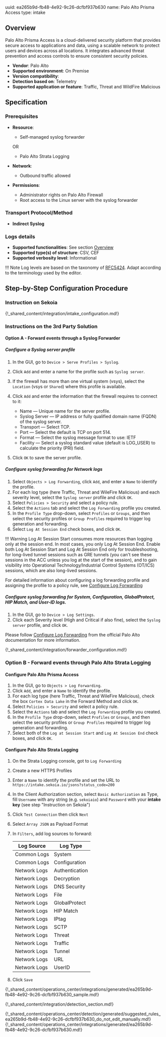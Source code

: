 uuid: ea265b9d-fb48-4e92-9c26-dcfbf937b630
name: Palo Alto Prisma Access
type: intake

## Overview

Palo Alto Prisma Access is a cloud-delivered security platform that provides secure access to applications and data, using a scalable network to protect users and devices across all locations. It integrates advanced threat prevention and access controls to ensure consistent security policies.

- **Vendor**: Palo Alto
- **Supported environment**: On Premise
- **Version compatibility**:
- **Detection based on**: Telemetry
- **Supported application or feature**: Traffic, Threat and WildFire Malicious

## Specification

### Prerequisites

- **Resource**:
    - Self-managed syslog forwarder

	OR

	- Palo Alto Strata Logging

- **Network**:
    - Outbound traffic allowed
- **Permissions**:
    - Administrator rights on Palo Alto Firewall
    - Root access to the Linux server with the syslog forwarder

### Transport Protocol/Method

- **Indirect Syslog**

### Logs details

- **Supported functionalities**: See section [Overview](#overview)
- **Supported type(s) of structure**: CSV, CEF
- **Supported verbosity level**: Informational

!!! Note
    Log levels are based on the taxonomy of [RFC5424](https://datatracker.ietf.org/doc/html/rfc5424). Adapt according to the terminology used by the editor.

## Step-by-Step Configuration Procedure
### Instruction on Sekoia

{!_shared_content/integration/intake_configuration.md!}

### Instructions on the 3rd Party Solution

#### Option A - Forward events through a Syslog Forwarder

##### Configure a Syslog server profile

1. In the GUI, go to `Device > Serve Profiles > Syslog`.
2. Click `Add` and enter a name for the profile such as `Syslog server`.
3. If the firewall has more than one virtual system (vsys), select the `Location` (vsys or `Shared`) where this profile is available.
4. Click `Add` and enter the information that the firewall requires to connect to it:

	- Name — Unique name for the server profile.
	- Syslog Server — IP address or fully qualified domain name (FQDN) of the syslog server.
	- Transport — Select TCP.
	- Port — Select the default is TCP on port 514.
	- Format — Select the syslog message format to use: IETF
	- Facility — Select a syslog standard value (default is LOG_USER) to calculate the priority (PRI) field.

5. Click `OK` to save the server profile.

##### Configure syslog forwarding for Network logs

1. Select `Objects > Log Forwarding`, click `Add`, and enter a `Name` to identify the profile.
2. For each log type (here Traffic, Threat and WileFire Malicious) and each severity level, select the `Syslog server` profile and click `OK`.
3. Select `Policies > Security` and select a policy rule.
4. Select the `Actions` tab and select the `Log Forwarding` profile you created.
5. In the `Profile Type` drop-down, select `Profiles` or `Groups`, and then select the security profiles or `Group Profiles` required to trigger log generation and forwarding.
6. Select `Log At Session End` check boxes, and click `OK`.

!!! Warning
	Log At Session Start consumes more resources than logging only at the session end. In most cases, you only Log At Session End. Enable both Log At Session Start and Log At Session End only for troubleshooting, for long-lived tunnel sessions such as GRE tunnels (you can't see these sessions in the ACC unless you log at the start of the session), and to gain visibility into Operational Technology/Industrial Control Systems (OT/ICS) sessions, which are also long-lived sessions.

For detailed information about configuring a log forwarding profile and assigning the profile to a policy rule, see [Configure Log Forwarding](https://docs.paloaltonetworks.com/pan-os/11-1/pan-os-admin/monitoring/configure-log-forwarding#id1443a62b-8a0b-41db-a08d-5df934bf0ffc_idd40c0d1a-7191-4616-9573-f02a99352eae)

##### Configure syslog forwarding for System, Configuration, GlobalProtect, HIP Match, and User-ID logs.

1. In the GUI, go to `Device > Log Settings`.
2. Click each Severity level (High and Critical if also fine), select the `Syslog server` profile, and click `OK`.

Please follow [Configure Log Forwarding](https://docs.paloaltonetworks.com/pan-os/11-1/pan-os-admin/monitoring/configure-log-forwarding#id1443a62b-8a0b-41db-a08d-5df934bf0ffc_idd40c0d1a-7191-4616-9573-f02a99352eae) from the official Palo Alto documentation for more information.

{!_shared_content/integration/forwarder_configuration.md!}

### Option B - Forward events through Palo Alto Strata Logging

#### Configure Palo Alto Prisma Access

1. In the GUI, go to `Objects > Log Forwarding`.
2. Click `Add`, and enter a `Name` to identify the profile.
3. For each log type (here Traffic, Threat and WileFire Malicious), check the box `Cortex Data Lake` in the Forward Method and click `OK`.
4. Select `Policies > Security` and select a policy rule.
5. Select the `Actions` tab and select the `Log Forwarding` profile you created.
6. In the `Profile Type` drop-down, select `Profiles` or `Groups`, and then select the security profiles or `Group Profiles` required to trigger log generation and forwarding.
7. Select both of the `Log at Session Start` and `Log At Session End` check boxes, and click `OK`.

#### Configure Palo Alto Strata Logging

1. On the Strata Logging console, got to `Log Forwarding`
2. Create a new HTTPS Profiles
3. Enter a `Name` to identify the profile and set the URL to `https://intake.sekoia.io/jsons?status_code=200`
4. In the Client Authorization section, select `Basic Authorization` as Type, fill `Username` with any string (e.g. `sekoiaio`) and `Password` with your **intake key** (see step "Instruction on Sekoia")
5. Click `Test Connection` then click `Next`
6. Select `Array JSON` as Payload Format
7. In `Filters`, add log sources to forward:

	|  Log Source   |  Log Type      |
	| ------------- | -------------- |
	| Common Logs   | System         |
	| Common Logs   | Configuration  |
	| Network Logs  | Authentication |
	| Network Logs  | Decryption     |
	| Network Logs  | DNS Security   |
	| Network Logs  | File           |
	| Network Logs  | GlobalProtect  |
	| Network Logs  | HIP Match      |
	| Network Logs  | IPtag          |
	| Network Logs  | SCTP           |
	| Network Logs  | Threat         |
	| Network Logs  | Traffic        |
	| Network Logs  | Tunnel         |
	| Network Logs  | URL            |
	| Network Logs  | UserID         |

8. Click `Save`

{!_shared_content/operations_center/integrations/generated/ea265b9d-fb48-4e92-9c26-dcfbf937b630_sample.md!}

{!_shared_content/integration/detection_section.md!}

{!_shared_content/operations_center/detection/generated/suggested_rules_ea265b9d-fb48-4e92-9c26-dcfbf937b630_do_not_edit_manually.md!}
{!_shared_content/operations_center/integrations/generated/ea265b9d-fb48-4e92-9c26-dcfbf937b630.md!}
